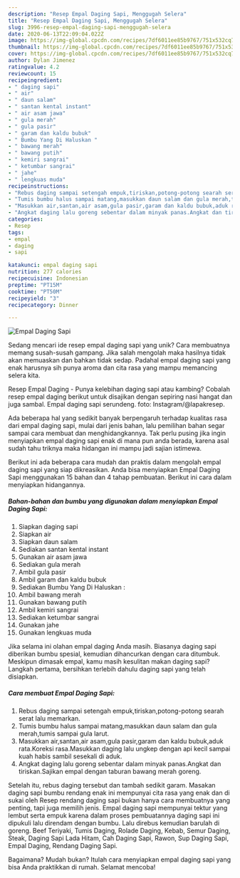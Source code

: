 ```yaml
---
description: "Resep Empal Daging Sapi, Menggugah Selera"
title: "Resep Empal Daging Sapi, Menggugah Selera"
slug: 3996-resep-empal-daging-sapi-menggugah-selera
date: 2020-06-13T22:09:04.022Z
image: https://img-global.cpcdn.com/recipes/7df6011ee85b9767/751x532cq70/empal-daging-sapi-foto-resep-utama.jpg
thumbnail: https://img-global.cpcdn.com/recipes/7df6011ee85b9767/751x532cq70/empal-daging-sapi-foto-resep-utama.jpg
cover: https://img-global.cpcdn.com/recipes/7df6011ee85b9767/751x532cq70/empal-daging-sapi-foto-resep-utama.jpg
author: Dylan Jimenez
ratingvalue: 4.2
reviewcount: 15
recipeingredient:
- " daging sapi"
- " air"
- " daun salam"
- " santan kental instant"
- " air asam jawa"
- " gula merah"
- " gula pasir"
- " garam dan kaldu bubuk"
- " Bumbu Yang Di Haluskan "
- " bawang merah"
- " bawang putih"
- " kemiri sangrai"
- " ketumbar sangrai"
- " jahe"
- " lengkuas muda"
recipeinstructions:
- "Rebus daging sampai setengah empuk,tiriskan,potong-potong searah serat lalu memarkan."
- "Tumis bumbu halus sampai matang,masukkan daun salam dan gula merah,tumis sampai gula larut."
- "Masukkan air,santan,air asam,gula pasir,garam dan kaldu bubuk,aduk rata.Koreksi rasa.Masukkan daging lalu ungkep dengan api kecil sampai kuah habis sambil sesekali di aduk."
- "Angkat daging lalu goreng sebentar dalam minyak panas.Angkat dan tiriskan.Sajikan empal dengan taburan bawang merah goreng."
categories:
- Resep
tags:
- empal
- daging
- sapi

katakunci: empal daging sapi 
nutrition: 277 calories
recipecuisine: Indonesian
preptime: "PT15M"
cooktime: "PT50M"
recipeyield: "3"
recipecategory: Dinner

---
```



![Empal Daging Sapi](https://img-global.cpcdn.com/recipes/7df6011ee85b9767/751x532cq70/empal-daging-sapi-foto-resep-utama.jpg)

Sedang mencari ide resep empal daging sapi yang unik? Cara membuatnya memang susah-susah gampang. Jika salah mengolah maka hasilnya tidak akan memuaskan dan bahkan tidak sedap. Padahal empal daging sapi yang enak harusnya sih punya aroma dan cita rasa yang mampu memancing selera kita.

Resep Empal Daging - Punya kelebihan daging sapi atau kambing? Cobalah resep empal daging berikut untuk disajikan dengan sepiring nasi hangat dan juga sambal. Empal daging sapi serundeng. foto: Instagram/@lapakresep.

Ada beberapa hal yang sedikit banyak berpengaruh terhadap kualitas rasa dari empal daging sapi, mulai dari jenis bahan, lalu pemilihan bahan segar sampai cara membuat dan menghidangkannya. Tak perlu pusing jika ingin menyiapkan empal daging sapi enak di mana pun anda berada, karena asal sudah tahu triknya maka hidangan ini mampu jadi sajian istimewa.


Berikut ini ada beberapa cara mudah dan praktis dalam mengolah empal daging sapi yang siap dikreasikan. Anda bisa menyiapkan Empal Daging Sapi menggunakan 15 bahan dan 4 tahap pembuatan. Berikut ini cara dalam menyiapkan hidangannya.

<!--inarticleads1-->

##### Bahan-bahan dan bumbu yang digunakan dalam menyiapkan Empal Daging Sapi:

1. Siapkan  daging sapi
1. Siapkan  air
1. Siapkan  daun salam
1. Sediakan  santan kental instant
1. Gunakan  air asam jawa
1. Sediakan  gula merah
1. Ambil  gula pasir
1. Ambil  garam dan kaldu bubuk
1. Sediakan  Bumbu Yang Di Haluskan :
1. Ambil  bawang merah
1. Gunakan  bawang putih
1. Ambil  kemiri sangrai
1. Sediakan  ketumbar sangrai
1. Gunakan  jahe
1. Gunakan  lengkuas muda


Jika selama ini olahan empal daging Anda masih. Biasanya daging sapi diberikan bumbu spesial, kemudian dihancurkan dengan cara ditumbuk. Meskipun dimasak empal, kamu masih kesulitan makan daging sapi? Langkah pertama, bersihkan terlebih dahulu daging sapi yang telah disiapkan. 

<!--inarticleads2-->

##### Cara membuat Empal Daging Sapi:

1. Rebus daging sampai setengah empuk,tiriskan,potong-potong searah serat lalu memarkan.
1. Tumis bumbu halus sampai matang,masukkan daun salam dan gula merah,tumis sampai gula larut.
1. Masukkan air,santan,air asam,gula pasir,garam dan kaldu bubuk,aduk rata.Koreksi rasa.Masukkan daging lalu ungkep dengan api kecil sampai kuah habis sambil sesekali di aduk.
1. Angkat daging lalu goreng sebentar dalam minyak panas.Angkat dan tiriskan.Sajikan empal dengan taburan bawang merah goreng.


Setelah itu, rebus daging tersebut dan tambah sedikit garam. Masakan daging sapi bumbu rendang enak ini mempunyai cita rasa yang enak dan di sukai oleh Resep rendang daging sapi bukan hanya cara membuatnya yang penting, tapi juga memilih jenis. Empal daging sapi mempunyai tektur yang lembut serta empuk karena dalam proses pembuatannya daging sapi ini dipukuli lalu direndam dengan bumbu. Lalu direbus kemudian barulah di goreng. Beef Teriyaki, Tumis Daging, Rolade Daging, Kebab, Semur Daging, Steak, Daging Sapi Lada Hitam, Cah Daging Sapi, Rawon, Sup Daging Sapi, Empal Daging, Rendang Daging Sapi. 

Bagaimana? Mudah bukan? Itulah cara menyiapkan empal daging sapi yang bisa Anda praktikkan di rumah. Selamat mencoba!
